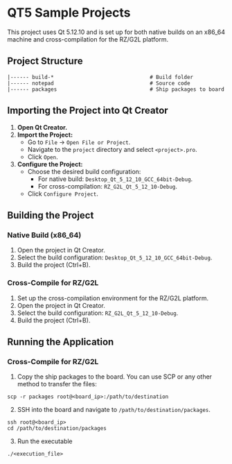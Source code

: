 # QT5 Sample Projects

This project uses Qt 5.12.10 and is set up for both native builds on an x86_64 machine and cross-compilation for the RZ/G2L platform.

## Project Structure

```
|------ build-*                               # Build folder
|------ notepad                               # Source code
|------ packages                              # Ship packages to board
```

## Importing the Project into Qt Creator

1. **Open Qt Creator.**
2. **Import the Project:**
   - Go to `File` -> `Open File or Project`.
   - Navigate to the `project` directory and select `<project>.pro`.
   - Click `Open`.
3. **Configure the Project:**
   - Choose the desired build configuration:
     - For native build: `Desktop_Qt_5_12_10_GCC_64bit-Debug`.
     - For cross-compilation: `RZ_G2L_Qt_5_12_10-Debug`.
   - Click `Configure Project`.

## Building the Project

### Native Build (x86_64)

1. Open the project in Qt Creator.
2. Select the build configuration: `Desktop_Qt_5_12_10_GCC_64bit-Debug`.
3. Build the project (Ctrl+B).

### Cross-Compile for RZ/G2L

1. Set up the cross-compilation environment for the RZ/G2L platform.
2. Open the project in Qt Creator.
3. Select the build configuration: `RZ_G2L_Qt_5_12_10-Debug`.
4. Build the project (Ctrl+B).

## Running the Application
### Cross-Compile for RZ/G2L

1. Copy the ship packages to the board. You can use SCP or any other method to transfer the files:

```
scp -r packages root@<board_ip>:/path/to/destination
```
2. SSH into the board and navigate to `/path/to/destination/packages`.
```
ssh root@<board_ip>
cd /path/to/destination/packages
```
3. Run the executable
```
./<execution_file>
```
